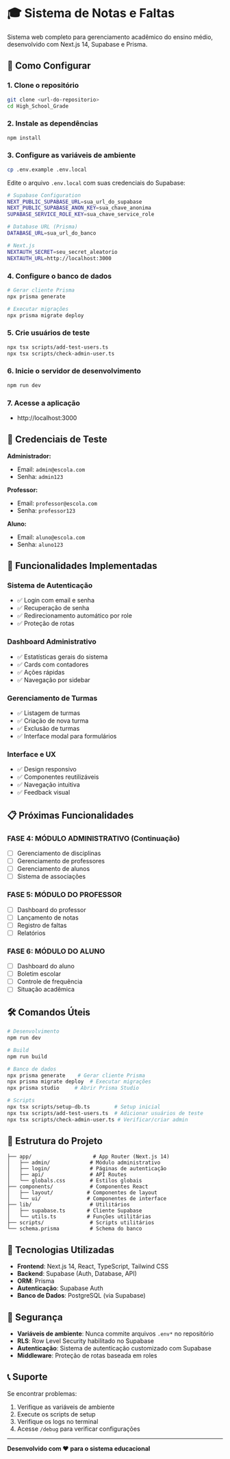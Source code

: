 # 🎓 Sistema de Notas e Faltas

Sistema web completo para gerenciamento acadêmico do ensino médio, desenvolvido com Next.js 14, Supabase e Prisma.

## 🚀 Como Configurar

### 1. Clone o repositório
```bash
git clone <url-do-repositorio>
cd High_School_Grade
```

### 2. Instale as dependências
```bash
npm install
```

### 3. Configure as variáveis de ambiente
```bash
cp .env.example .env.local
```

Edite o arquivo `.env.local` com suas credenciais do Supabase:

```bash
# Supabase Configuration
NEXT_PUBLIC_SUPABASE_URL=sua_url_do_supabase
NEXT_PUBLIC_SUPABASE_ANON_KEY=sua_chave_anonima
SUPABASE_SERVICE_ROLE_KEY=sua_chave_service_role

# Database URL (Prisma)
DATABASE_URL=sua_url_do_banco

# Next.js
NEXTAUTH_SECRET=seu_secret_aleatorio
NEXTAUTH_URL=http://localhost:3000
```

### 4. Configure o banco de dados
```bash
# Gerar cliente Prisma
npx prisma generate

# Executar migrações
npx prisma migrate deploy
```

### 5. Crie usuários de teste
```bash
npx tsx scripts/add-test-users.ts
npx tsx scripts/check-admin-user.ts
```

### 6. Inicie o servidor de desenvolvimento
```bash
npm run dev
```

### 7. Acesse a aplicação
- http://localhost:3000

## 🧪 Credenciais de Teste

**Administrador:**
- Email: `admin@escola.com`
- Senha: `admin123`

**Professor:**
- Email: `professor@escola.com`
- Senha: `professor123`

**Aluno:**
- Email: `aluno@escola.com`
- Senha: `aluno123`

## 🎯 Funcionalidades Implementadas

### **Sistema de Autenticação**
- ✅ Login com email e senha
- ✅ Recuperação de senha
- ✅ Redirecionamento automático por role
- ✅ Proteção de rotas

### **Dashboard Administrativo**
- ✅ Estatísticas gerais do sistema
- ✅ Cards com contadores
- ✅ Ações rápidas
- ✅ Navegação por sidebar

### **Gerenciamento de Turmas**
- ✅ Listagem de turmas
- ✅ Criação de nova turma
- ✅ Exclusão de turmas
- ✅ Interface modal para formulários

### **Interface e UX**
- ✅ Design responsivo
- ✅ Componentes reutilizáveis
- ✅ Navegação intuitiva
- ✅ Feedback visual

## 📋 Próximas Funcionalidades

### **FASE 4: MÓDULO ADMINISTRATIVO (Continuação)**
- [ ] Gerenciamento de disciplinas
- [ ] Gerenciamento de professores
- [ ] Gerenciamento de alunos
- [ ] Sistema de associações

### **FASE 5: MÓDULO DO PROFESSOR**
- [ ] Dashboard do professor
- [ ] Lançamento de notas
- [ ] Registro de faltas
- [ ] Relatórios

### **FASE 6: MÓDULO DO ALUNO**
- [ ] Dashboard do aluno
- [ ] Boletim escolar
- [ ] Controle de frequência
- [ ] Situação acadêmica

## 🛠️ Comandos Úteis

```bash
# Desenvolvimento
npm run dev

# Build
npm run build

# Banco de dados
npx prisma generate    # Gerar cliente Prisma
npx prisma migrate deploy  # Executar migrações
npx prisma studio     # Abrir Prisma Studio

# Scripts
npx tsx scripts/setup-db.ts        # Setup inicial
npx tsx scripts/add-test-users.ts  # Adicionar usuários de teste
npx tsx scripts/check-admin-user.ts # Verificar/criar admin
```

## 📁 Estrutura do Projeto

```
├── app/                    # App Router (Next.js 14)
│   ├── admin/             # Módulo administrativo
│   ├── login/             # Páginas de autenticação
│   ├── api/               # API Routes
│   └── globals.css        # Estilos globais
├── components/            # Componentes React
│   ├── layout/           # Componentes de layout
│   └── ui/               # Componentes de interface
├── lib/                   # Utilitários
│   ├── supabase.ts       # Cliente Supabase
│   └── utils.ts          # Funções utilitárias
├── scripts/               # Scripts utilitários
└── schema.prisma          # Schema do banco
```

## 🎨 Tecnologias Utilizadas

- **Frontend**: Next.js 14, React, TypeScript, Tailwind CSS
- **Backend**: Supabase (Auth, Database, API)
- **ORM**: Prisma
- **Autenticação**: Supabase Auth
- **Banco de Dados**: PostgreSQL (via Supabase)

## 🔐 Segurança

- **Variáveis de ambiente**: Nunca commite arquivos `.env*` no repositório
- **RLS**: Row Level Security habilitado no Supabase
- **Autenticação**: Sistema de autenticação customizado com Supabase
- **Middleware**: Proteção de rotas baseada em roles

## 📞 Suporte

Se encontrar problemas:

1. Verifique as variáveis de ambiente
2. Execute os scripts de setup
3. Verifique os logs no terminal
4. Acesse `/debug` para verificar configurações

---

**Desenvolvido com ❤️ para o sistema educacional** 